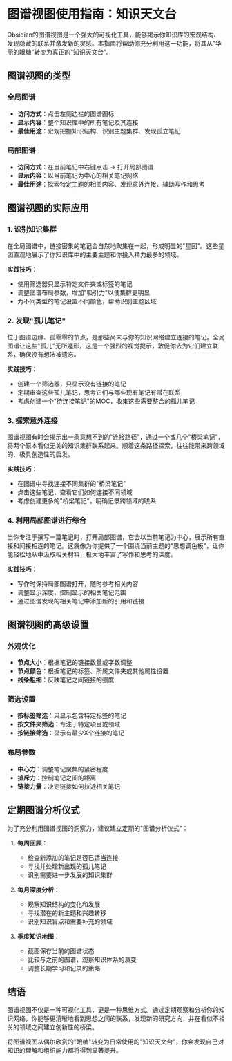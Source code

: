 # 图谱视图使用指南：知识天文台

Obsidian的图谱视图是一个强大的可视化工具，能够揭示你知识库的宏观结构、发现隐藏的联系并激发新的灵感。本指南将帮助你充分利用这一功能，将其从"华丽的眼糖"转变为真正的"知识天文台"。

## 图谱视图的类型

### 全局图谱
- **访问方式**：点击左侧边栏的图谱图标
- **显示内容**：整个知识库中的所有笔记及其连接
- **最佳用途**：宏观把握知识结构、识别主题集群、发现孤立笔记

### 局部图谱
- **访问方式**：在当前笔记中右键点击 → 打开局部图谱
- **显示内容**：以当前笔记为中心的相关笔记网络
- **最佳用途**：探索特定主题的相关内容、发现意外连接、辅助写作和思考

## 图谱视图的实际应用

### 1. 识别知识集群
在全局图谱中，链接密集的笔记会自然地聚集在一起，形成明显的"星团"。这些星团直观地展示了你知识库中的主要主题和你投入精力最多的领域。

**实践技巧**：
- 使用筛选器只显示特定文件夹或标签的笔记
- 调整图谱布局参数，增加"吸引力"以使集群更明显
- 为不同类型的笔记设置不同颜色，帮助识别主题区域

### 2. 发现"孤儿笔记"
位于图谱边缘、孤零零的节点，是那些尚未与你的知识网络建立连接的笔记。全局图谱让这些"孤儿"无所遁形，这是一个强烈的视觉提示，敦促你去为它们建立联系，确保没有想法被遗忘。

**实践技巧**：
- 创建一个筛选器，只显示没有链接的笔记
- 定期审查这些孤儿笔记，思考它们与哪些现有笔记有潜在联系
- 考虑创建一个"待连接笔记"的MOC，收集这些需要整合的孤儿笔记

### 3. 探索意外连接
图谱视图有时会揭示出一条意想不到的"连接路径"，通过一个或几个"桥梁笔记"，将两个原本看似无关的知识集群联系起来。顺着这条路径探索，往往能带来跨领域的、极具创造性的启发。

**实践技巧**：
- 在图谱中寻找连接不同集群的"桥梁笔记"
- 点击这些笔记，查看它们如何连接不同领域
- 考虑创建更多的"桥梁笔记"，明确记录跨领域的联系

### 4. 利用局部图谱进行综合
当你专注于撰写一篇笔记时，打开局部图谱，它会以当前笔记为中心，展示所有直接和间接相连的笔记。这就像为你提供了一个围绕当前主题的"思想调色板"，让你能轻松地从中汲取相关材料，极大地丰富了写作和思考的深度。

**实践技巧**：
- 写作时保持局部图谱打开，随时参考相关内容
- 调整显示深度，控制显示的相关笔记范围
- 通过图谱发现的相关笔记中添加新的引用和链接

## 图谱视图的高级设置

### 外观优化
- **节点大小**：根据笔记的链接数量或字数调整
- **节点颜色**：根据笔记的标签、所属文件夹或其他属性设置
- **线条粗细**：反映笔记之间链接的强度

### 筛选设置
- **按标签筛选**：只显示包含特定标签的笔记
- **按文件夹筛选**：专注于特定项目或领域
- **按链接筛选**：显示有最少X个链接的笔记

### 布局参数
- **中心力**：调整笔记聚集的紧密程度
- **排斥力**：控制笔记之间的距离
- **链接力量**：决定链接如何拉近相关笔记

## 定期图谱分析仪式

为了充分利用图谱视图的洞察力，建议建立定期的"图谱分析仪式"：

1. **每周回顾**：
   - 检查新添加的笔记是否已适当连接
   - 寻找并处理新出现的孤儿笔记
   - 识别需要进一步发展的知识集群

2. **每月深度分析**：
   - 观察知识结构的变化和发展
   - 寻找潜在的新主题和兴趣转移
   - 识别知识盲点和需要补充的领域

3. **季度知识地图**：
   - 截图保存当前的图谱状态
   - 比较与之前的图谱，观察知识体系的演变
   - 调整长期学习和记录的策略

## 结语

图谱视图不仅是一种可视化工具，更是一种思维方式。通过定期观察和分析你的知识网络，你能够更清晰地看到思想之间的联系，发现新的研究方向，并在看似不相关的领域之间建立创新性的桥梁。

将图谱视图从偶尔欣赏的"眼糖"转变为日常使用的"知识天文台"，你会发现自己对知识的理解和组织能力都将得到显著提升。 